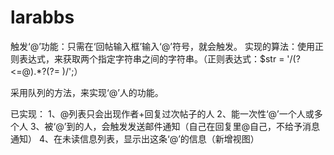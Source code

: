 # larabbs
触发‘@’功能：只需在‘回帖输入框’输入‘@’符号，就会触发。
实现的算法：使用正则表达式，来获取两个指定字符串之间的字符串。（正则表达式：$str = '/(?<=@).*?(?= )/';）


采用队列的方法，来实现‘@’人的功能。


已实现：
	1、@列表只会出现作者+回复过次帖子的人
	2、能一次性‘@’一个人或多个人
	3、被‘@’到的人，会触发发送邮件通知（自己在回复里@自己，不给予消息通知）
	4、在未读信息列表，显示出这条‘@’的信息（新增视图）
